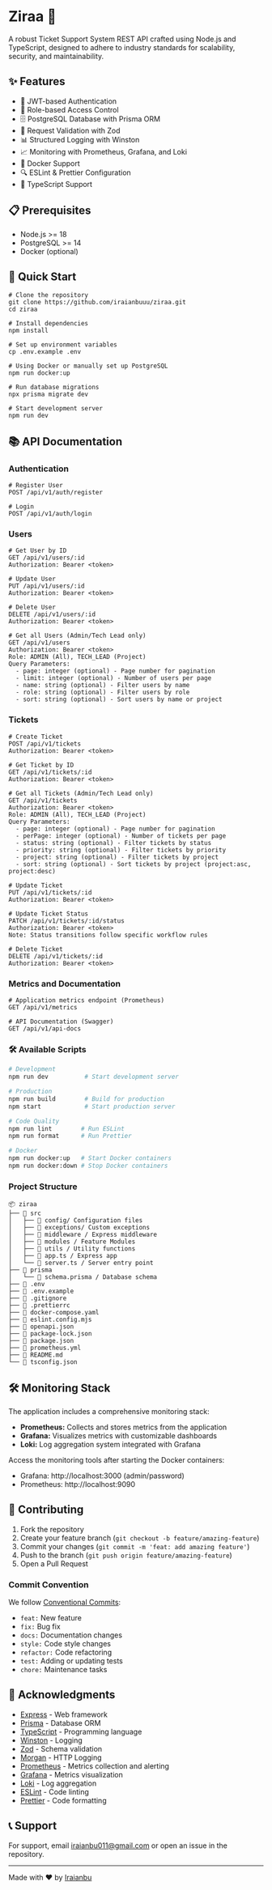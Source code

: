 # Ziraa 🚀

A robust Ticket Support System REST API crafted using Node.js and TypeScript, designed to adhere to industry standards for scalability, security, and maintainability.

## ✨ Features

- 🔐 JWT-based Authentication
- 👥 Role-based Access Control
- 🗄️ PostgreSQL Database with Prisma ORM
- 📝 Request Validation with Zod
- 📊 Structured Logging with Winston
- 📈 Monitoring with Prometheus, Grafana, and Loki
- 🐳 Docker Support
- 🔍 ESLint & Prettier Configuration
- 🧪 TypeScript Support

## 📋 Prerequisites

- Node.js >= 18
- PostgreSQL >= 14
- Docker (optional)

## 🚀 Quick Start
```
# Clone the repository
git clone https://github.com/iraianbuuu/ziraa.git
cd ziraa

# Install dependencies
npm install

# Set up environment variables
cp .env.example .env

# Using Docker or manually set up PostgreSQL
npm run docker:up

# Run database migrations
npx prisma migrate dev

# Start development server
npm run dev
```

## 📚 API Documentation

### Authentication

```http
# Register User
POST /api/v1/auth/register

# Login
POST /api/v1/auth/login
```

### Users

```http
# Get User by ID
GET /api/v1/users/:id
Authorization: Bearer <token>

# Update User
PUT /api/v1/users/:id
Authorization: Bearer <token>

# Delete User
DELETE /api/v1/users/:id
Authorization: Bearer <token>

# Get all Users (Admin/Tech Lead only)
GET /api/v1/users
Authorization: Bearer <token>
Role: ADMIN (All), TECH_LEAD (Project)
Query Parameters:
  - page: integer (optional) - Page number for pagination
  - limit: integer (optional) - Number of users per page
  - name: string (optional) - Filter users by name
  - role: string (optional) - Filter users by role
  - sort: string (optional) - Sort users by name or project
```

### Tickets

```http
# Create Ticket
POST /api/v1/tickets
Authorization: Bearer <token>

# Get Ticket by ID
GET /api/v1/tickets/:id
Authorization: Bearer <token>

# Get all Tickets (Admin/Tech Lead only)
GET /api/v1/tickets
Authorization: Bearer <token>
Role: ADMIN (All), TECH_LEAD (Project)
Query Parameters:
  - page: integer (optional) - Page number for pagination
  - perPage: integer (optional) - Number of tickets per page
  - status: string (optional) - Filter tickets by status
  - priority: string (optional) - Filter tickets by priority
  - project: string (optional) - Filter tickets by project
  - sort: string (optional) - Sort tickets by project (project:asc, project:desc)

# Update Ticket
PUT /api/v1/tickets/:id
Authorization: Bearer <token>

# Update Ticket Status
PATCH /api/v1/tickets/:id/status
Authorization: Bearer <token>
Note: Status transitions follow specific workflow rules

# Delete Ticket
DELETE /api/v1/tickets/:id
Authorization: Bearer <token>
```

### Metrics and Documentation

```http
# Application metrics endpoint (Prometheus)
GET /api/v1/metrics

# API Documentation (Swagger)
GET /api/v1/api-docs
```

### 🛠️ Available Scripts

```bash
# Development
npm run dev          # Start development server

# Production 
npm run build        # Build for production
npm start            # Start production server

# Code Quality
npm run lint        # Run ESLint
npm run format      # Run Prettier

# Docker
npm run docker:up   # Start Docker containers
npm run docker:down # Stop Docker containers
```

### Project Structure

```
📦 ziraa
├── 📂 src
│   ├── 📂 config/ Configuration files
│   ├── 📂 exceptions/ Custom exceptions
│   ├── 📂 middleware / Express middleware
│   ├── 📂 modules / Feature Modules
│   ├── 📂 utils / Utility functions
│   ├── 📄 app.ts / Express app
│   └── 📄 server.ts / Server entry point
├── 📂 prisma
│   └── 📄 schema.prisma / Database schema
├── 📄 .env
├── 📄 .env.example
├── 📄 .gitignore
├── 📄 .prettierrc
├── 📄 docker-compose.yaml
├── 📄 eslint.config.mjs
├── 📄 openapi.json
├── 📄 package-lock.json
├── 📄 package.json
├── 📄 prometheus.yml
├── 📄 README.md
└── 📄 tsconfig.json
```

## 🛠️ Monitoring Stack

The application includes a comprehensive monitoring stack:

- **Prometheus:** Collects and stores metrics from the application
- **Grafana:** Visualizes metrics with customizable dashboards
- **Loki:** Log aggregation system integrated with Grafana

Access the monitoring tools after starting the Docker containers:
- Grafana: http://localhost:3000 (admin/password)
- Prometheus: http://localhost:9090

## 🤝 Contributing

1. Fork the repository
2. Create your feature branch (`git checkout -b feature/amazing-feature`)
3. Commit your changes (`git commit -m 'feat: add amazing feature'`)
4. Push to the branch (`git push origin feature/amazing-feature`)
5. Open a Pull Request

### Commit Convention

We follow [Conventional Commits](https://www.conventionalcommits.org/):

- `feat:` New feature
- `fix:` Bug fix
- `docs:` Documentation changes
- `style:` Code style changes
- `refactor:` Code refactoring
- `test:` Adding or updating tests
- `chore:` Maintenance tasks


## 🙏 Acknowledgments

- [Express](https://expressjs.com/) - Web framework
- [Prisma](https://www.prisma.io/) - Database ORM
- [TypeScript](https://www.typescriptlang.org/) - Programming language
- [Winston](https://github.com/winstonjs/winston) - Logging
- [Zod](https://github.com/colinhacks/zod) - Schema validation
- [Morgan](https://github.com/expressjs/morgan) - HTTP Logging
- [Prometheus](https://prometheus.io/) - Metrics collection and alerting
- [Grafana](https://grafana.com/) - Metrics visualization
- [Loki](https://grafana.com/oss/loki/) - Log aggregation
- [ESLint](https://eslint.org/) - Code linting
- [Prettier](https://prettier.io/) - Code formatting

## 📞 Support

For support, email [iraianbu011@gmail.com](mailto:your-email@example.com) or open an issue in the repository.

---

Made with ❤️ by [Iraianbu](https://github.com/iraianbuuu)

